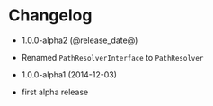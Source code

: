 Changelog
=========

* 1.0.0-alpha2 (@release_date@)

 * Renamed `PathResolverInterface` to `PathResolver`

* 1.0.0-alpha1 (2014-12-03)

 * first alpha release
